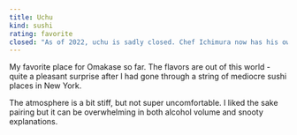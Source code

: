 ```yaml
---
title: Uchu
kind: sushi
rating: favorite
closed: "As of 2022, uchu is sadly closed. Chef Ichimura now has his own restaurant at Sushi Ichimura."
---
```

My favorite place for Omakase so far. The flavors are out of this world - quite a pleasant surprise after I had gone through a string of mediocre sushi places in New York.

The atmosphere is a bit stiff, but not super uncomfortable. I liked the sake pairing but it can be overwhelming in both alcohol volume and snooty explanations.
